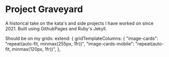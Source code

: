 
# Project Graveyard

A historical take on the kata's and side projects I have worked on since 2021. Built using GithubPages and Ruby's Jekyll. 


Should be on my grids:
extend: {
      gridTemplateColumns: {
        "image-cards": "repeat(auto-fit, minmax(255px, 1fr))",
        "image-cards-mobile": "repeat(auto-fit, minmax(120px, 1fr))",
      },

